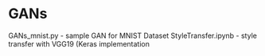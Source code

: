 # GANs
GANs_mnist.py - sample GAN for MNIST Dataset
<n>StyleTransfer.ipynb - style transfer with VGG19 (Keras implementation</n>
